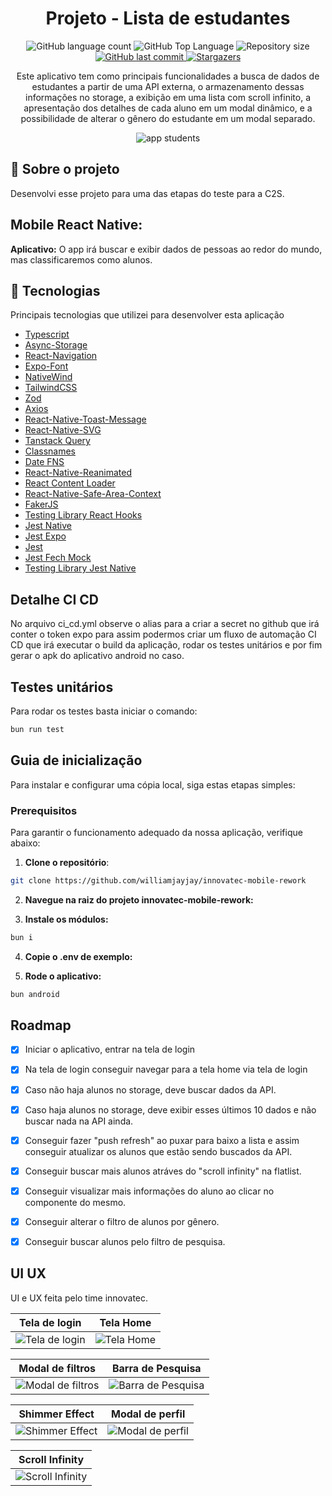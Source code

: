 <h1 align="center">Projeto - Lista de estudantes</h1>

<p align="center">
  <img alt="GitHub language count" src="https://img.shields.io/github/languages/count/williamjayjay/innovatec-mobile-rework">

  <img alt="GitHub Top Language" src="https://img.shields.io/github/languages/top/williamjayjay/innovatec-mobile-rework" />

  <img alt="Repository size" src="https://img.shields.io/github/repo-size/williamjayjay/innovatec-mobile-rework">
  
  <a href="https://github.com/williamjayjay/Github-Blog/commits/master">
    <img alt="GitHub last commit" src="https://img.shields.io/github/last-commit/williamjayjay/innovatec-mobile-rework">
  </a>
    
   <a href="https://github.com/williamjayjay/innovatec-mobile-rework/stargazers">
    <img alt="Stargazers" src="https://img.shields.io/github/stars/williamjayjay/innovatec-mobile-rework?style=social">
  </a>
</p>

<p align="center"><p align="center">
Este aplicativo tem como principais funcionalidades a busca de dados de estudantes a partir de uma API externa, o armazenamento dessas informações no storage, a exibição em uma lista com scroll infinito, a apresentação dos detalhes de cada aluno em um modal dinâmico, e a possibilidade de alterar o gênero do estudante em um modal separado.</p>

<p align="center">
<img alt="app students" src=".github/assets/cover.png" />
</p>

## 🥶 Sobre o projeto

Desenvolvi esse projeto para uma das etapas do teste para a C2S.

## Mobile React Native:

**Aplicativo:** O app irá buscar e exibir dados de pessoas ao redor do mundo, mas classificaremos como alunos.

## 🚀 Tecnologias

Principais tecnologias que utilizei para desenvolver esta aplicação

- [Typescript](https://www.typescriptlang.org/)
- [Async-Storage](https://docs.expo.dev/versions/latest/sdk/async-storage/)
- [React-Navigation](https://reactnavigation.org/)
- [Expo-Font](https://docs.expo.dev/versions/latest/sdk/font/)
- [NativeWind](https://www.nativewind.dev/quick-starts/expo)
- [TailwindCSS](https://www.nativewind.dev/)
- [Zod](https://zod.dev/)
- [Axios](https://axios-http.com/docs/intro)
- [React-Native-Toast-Message](https://www.npmjs.com/package/react-native-toast-message)
- [React-Native-SVG](https://docs.expo.dev/versions/latest/sdk/svg/)
- [Tanstack Query](https://tanstack.com/query/latest/docs/framework/react/overview)
- [Classnames](https://www.npmjs.com/package/classnames)
- [Date FNS](https://date-fns.org/docs/Getting-Started)
- [React-Native-Reanimated](https://docs.swmansion.com/react-native-reanimated/)
- [React Content Loader](https://github.com/danilowoz/react-content-loader)
- [React-Native-Safe-Area-Context](https://docs.expo.dev/versions/latest/sdk/safe-area-context/)
- [FakerJS](https://fakerjs.dev/)
- [Testing Library React Hooks](https://react-hooks-testing-library.com/installation)
- [Jest Native](https://testing-library.com/docs/ecosystem-jest-native/)
- [Jest Expo]()
- [Jest]()
- [Jest Fech Mock]()
- [Testing Library Jest Native]()

## Detalhe CI CD

No arquivo ci_cd.yml observe o alias para a criar a secret no github que irá conter o token expo para assim podermos criar um fluxo de automação CI CD que irá executar o build da aplicação, rodar os testes unitários e por fim gerar o apk do aplicativo android no caso. 

## Testes unitários

Para rodar os testes basta iniciar o comando:
  ```sh
  bun run test
  ```

## Guia de inicialização

Para instalar e configurar uma cópia local, siga estas etapas simples:

### Prerequisitos

Para garantir o funcionamento adequado da nossa aplicação, verifique abaixo:

1. **Clone o repositório**:
  ```sh
  git clone https://github.com/williamjayjay/innovatec-mobile-rework
  ```

2. **Navegue na raiz do projeto innovatec-mobile-rework:**

3. **Instale os módulos:**
  ```sh
  bun i
  ```

4. **Copie o .env de exemplo:** 

5. **Rode o aplicativo:**
  ```sh
  bun android
  ```

## Roadmap

- [x] Iniciar o aplicativo, entrar na tela de login

- [x] Na tela de login conseguir navegar para a tela home via tela de login

- [x] Caso não haja alunos no storage, deve buscar dados da API.

- [x] Caso haja alunos no storage, deve exibir esses últimos 10 dados e não buscar nada na API ainda.

- [x] Conseguir fazer "push refresh" ao puxar para baixo a lista e assim conseguir atualizar os alunos que estão sendo buscados da API.

- [x] Conseguir buscar mais alunos atráves do "scroll infinity" na flatlist.

- [x] Conseguir visualizar mais informações do aluno ao clicar no componente do mesmo.

- [x] Conseguir alterar o filtro de alunos por gênero.

- [x] Conseguir buscar alunos pelo filtro de pesquisa.

<!-- --------------------- -->
## UI UX
UI e UX feita pelo time innovatec.

| Tela de login | Tela Home |
|:-------------------------:|:-------------------------:|
| ![Tela de login](.github/assets/tela_login.png) | ![Tela Home](.github/assets/tela_home.png) |

| Modal de filtros | Barra de Pesquisa |
|:-------------------------:|:-------------------------:|
| ![Modal de filtros](.github/assets/modal_filtros.png) | ![Barra de Pesquisa](.github/assets/barra_pesquisa.png) |

| Shimmer Effect | Modal de perfil |
|:-------------------------:|:-------------------------:|
| ![Shimmer Effect](.github/assets/shimmer_effect.png) | ![Modal de perfil](.github/assets/modal_perfil.png) |

| Scroll Infinity |
|:-------------------------:|
| ![Scroll Infinity](.github/assets/scroll_infinity.png) |
